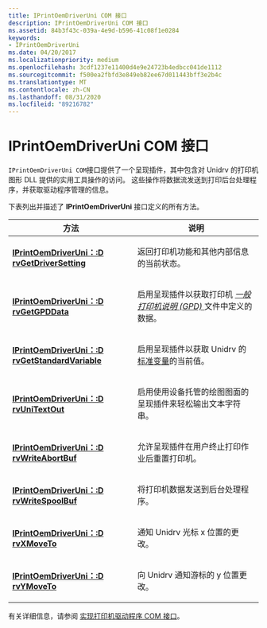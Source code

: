 ```yaml
---
title: IPrintOemDriverUni COM 接口
description: IPrintOemDriverUni COM 接口
ms.assetid: 84b3f43c-039a-4e9d-b596-41c08f1e0284
keywords:
- IPrintOemDriverUni
ms.date: 04/20/2017
ms.localizationpriority: medium
ms.openlocfilehash: 3cdf1237e11400d4e9e24723b4edbcc041de1112
ms.sourcegitcommit: f500ea2fbfd3e849eb82ee67d011443bff3e2b4c
ms.translationtype: MT
ms.contentlocale: zh-CN
ms.lasthandoff: 08/31/2020
ms.locfileid: "89216782"
---
```

# <a name="iprintoemdriveruni-com-interface"></a>IPrintOemDriverUni COM 接口





`IPrintOemDriverUni COM`接口提供了一个呈现插件，其中包含对 Unidrv 的打印机图形 DLL 提供的实用工具操作的访问。 这些操作将数据流发送到打印后台处理程序，并获取驱动程序管理的信息。

下表列出并描述了 **IPrintOemDriverUni** 接口定义的所有方法。

<table>
<colgroup>
<col width="50%" />
<col width="50%" />
</colgroup>
<thead>
<tr class="header">
<th>方法</th>
<th>说明</th>
</tr>
</thead>
<tbody>
<tr class="odd">
<td><p><a href="https://docs.microsoft.com/windows-hardware/drivers/ddi/prcomoem/nf-prcomoem-iprintoemdriveruni-drvgetdriversetting" data-raw-source="[&lt;strong&gt;IPrintOemDriverUni::DrvGetDriverSetting&lt;/strong&gt;](/windows-hardware/drivers/ddi/prcomoem/nf-prcomoem-iprintoemdriveruni-drvgetdriversetting)"><strong>IPrintOemDriverUni：:D rvGetDriverSetting</strong></a></p></td>
<td><p>返回打印机功能和其他内部信息的当前状态。</p></td>
</tr>
<tr class="even">
<td><p><a href="https://docs.microsoft.com/windows-hardware/drivers/ddi/prcomoem/nf-prcomoem-iprintoemdriveruni-drvgetgpddata" data-raw-source="[&lt;strong&gt;IPrintOemDriverUni::DrvGetGPDData&lt;/strong&gt;](/windows-hardware/drivers/ddi/prcomoem/nf-prcomoem-iprintoemdriveruni-drvgetgpddata)"><strong>IPrintOemDriverUni：:D rvGetGPDData</strong></a></p></td>
<td><p>启用呈现插件以获取打印机 <a href="https://docs.microsoft.com/windows-hardware/drivers/#wdkgloss-generic-printer-description--gpd-" data-raw-source="&lt;em&gt;generic printer description (GPD)&lt;/em&gt;"><em>一般打印机说明 (GPD) </em></a> 文件中定义的数据。</p></td>
</tr>
<tr class="odd">
<td><p><a href="https://docs.microsoft.com/windows-hardware/drivers/ddi/prcomoem/nf-prcomoem-iprintoemdriveruni-drvgetstandardvariable" data-raw-source="[&lt;strong&gt;IPrintOemDriverUni::DrvGetStandardVariable&lt;/strong&gt;](/windows-hardware/drivers/ddi/prcomoem/nf-prcomoem-iprintoemdriveruni-drvgetstandardvariable)"><strong>IPrintOemDriverUni：:D rvGetStandardVariable</strong></a></p></td>
<td><p>启用呈现插件以获取 Unidrv 的 <a href="standard-variables.md" data-raw-source="[standard variables](standard-variables.md)">标准变量</a>的当前值。</p></td>
</tr>
<tr class="even">
<td><p><a href="https://docs.microsoft.com/windows-hardware/drivers/ddi/prcomoem/nf-prcomoem-iprintoemdriveruni-drvunitextout" data-raw-source="[&lt;strong&gt;IPrintOemDriverUni::DrvUniTextOut&lt;/strong&gt;](/windows-hardware/drivers/ddi/prcomoem/nf-prcomoem-iprintoemdriveruni-drvunitextout)"><strong>IPrintOemDriverUni：:D rvUniTextOut</strong></a></p></td>
<td><p>启用使用设备托管的绘图图面的呈现插件来轻松输出文本字符串。</p></td>
</tr>
<tr class="odd">
<td><p><a href="https://docs.microsoft.com/windows-hardware/drivers/ddi/prcomoem/nf-prcomoem-iprintoemdriveruni-drvwriteabortbuf" data-raw-source="[&lt;strong&gt;IPrintOemDriverUni::DrvWriteAbortBuf&lt;/strong&gt;](/windows-hardware/drivers/ddi/prcomoem/nf-prcomoem-iprintoemdriveruni-drvwriteabortbuf)"><strong>IPrintOemDriverUni：:D rvWriteAbortBuf</strong></a></p></td>
<td><p>允许呈现插件在用户终止打印作业后重置打印机。</p></td>
</tr>
<tr class="even">
<td><p><a href="https://docs.microsoft.com/windows-hardware/drivers/ddi/prcomoem/nf-prcomoem-iprintoemdriveruni-drvwritespoolbuf" data-raw-source="[&lt;strong&gt;IPrintOemDriverUni::DrvWriteSpoolBuf&lt;/strong&gt;](/windows-hardware/drivers/ddi/prcomoem/nf-prcomoem-iprintoemdriveruni-drvwritespoolbuf)"><strong>IPrintOemDriverUni：:D rvWriteSpoolBuf</strong></a></p></td>
<td><p>将打印机数据发送到后台处理程序。</p></td>
</tr>
<tr class="odd">
<td><p><a href="https://docs.microsoft.com/windows-hardware/drivers/ddi/prcomoem/nf-prcomoem-iprintoemdriveruni-drvxmoveto" data-raw-source="[&lt;strong&gt;IPrintOemDriverUni::DrvXMoveTo&lt;/strong&gt;](/windows-hardware/drivers/ddi/prcomoem/nf-prcomoem-iprintoemdriveruni-drvxmoveto)"><strong>IPrintOemDriverUni：:D rvXMoveTo</strong></a></p></td>
<td><p>通知 Unidrv 光标 x 位置的更改。</p></td>
</tr>
<tr class="even">
<td><p><a href="https://docs.microsoft.com/windows-hardware/drivers/ddi/prcomoem/nf-prcomoem-iprintoemdriveruni-drvymoveto" data-raw-source="[&lt;strong&gt;IPrintOemDriverUni::DrvYMoveTo&lt;/strong&gt;](/windows-hardware/drivers/ddi/prcomoem/nf-prcomoem-iprintoemdriveruni-drvymoveto)"><strong>IPrintOemDriverUni：:D rvYMoveTo</strong></a></p></td>
<td><p>向 Unidrv 通知游标的 y 位置更改。</p></td>
</tr>
</tbody>
</table>

 

有关详细信息，请参阅 [实现打印机驱动程序 COM 接口](implementing-printer-driver-com-interfaces.md)。

 

